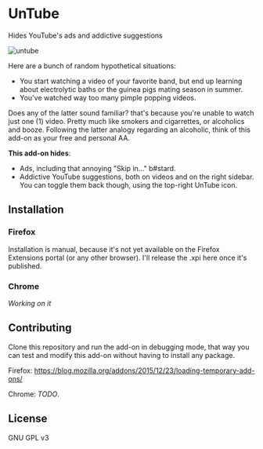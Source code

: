 # UnTube
Hides YouTube's ads and addictive suggestions

![untube](http://www.cattaneo.uy/public/untube-1.png)

Here are a bunch of random hypothetical situations:

* You start watching a video of your favorite band, but end up learning about electrolytic baths or the guinea pigs mating season in summer.
* You've watched way too many pimple popping videos.

Does any of the latter sound familiar? that's because you're unable to watch just one (1) video. Pretty much like smokers and cigarrettes, or alcoholics and booze.
Following the latter analogy regarding an alcoholic, think of this add-on as your free and personal AA.

**This add-on hides**:
* Ads, including that annoying "Skip in..." b#stard.
* Addictive YouTube suggestions, both on videos and on the right sidebar. You can toggle them back though, using the top-right UnTube icon.

## Installation

### Firefox
Installation is manual, because it's not yet available on the Firefox Extensions portal (or any other browser).
I'll release the .xpi here once it's published.

### Chrome
_Working on it_

## Contributing
Clone this repository and run the add-on in debugging mode, that way you can test and modify this add-on without having to install any package.

Firefox: https://blog.mozilla.org/addons/2015/12/23/loading-temporary-add-ons/

Chrome: _TODO_.
## License
GNU GPL v3